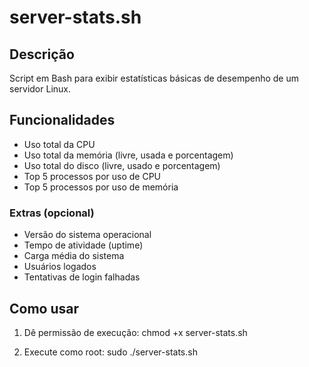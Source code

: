 # server-stats.sh

## Descrição

Script em Bash para exibir estatísticas básicas de desempenho de um servidor Linux.

## Funcionalidades

- Uso total da CPU  
- Uso total da memória (livre, usada e porcentagem)  
- Uso total do disco (livre, usado e porcentagem)  
- Top 5 processos por uso de CPU  
- Top 5 processos por uso de memória  

### Extras (opcional)

- Versão do sistema operacional  
- Tempo de atividade (uptime)  
- Carga média do sistema  
- Usuários logados  
- Tentativas de login falhadas  

## Como usar

1. Dê permissão de execução:
   chmod +x server-stats.sh


2. Execute como root:
   sudo ./server-stats.sh




